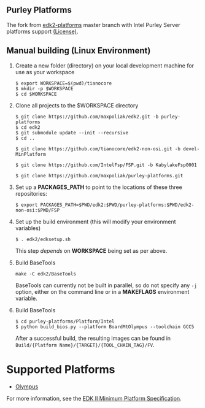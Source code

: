 ## Purley Platforms

The fork from [edk2-platforms](https://github.com/tianocore/edk2-platforms/blob/about/Readme.md)
master branch with Intel Purley Server platforms support [(License)](Info/License.txt).

## Manual building (Linux Environment)

1. Create a new folder (directory) on your local development machine
   for use as your workspace
   ```
   $ export WORKSPACE=$(pwd)/tianocore
   $ mkdir -p $WORKSPACE
   $ cd $WORKSPACE
   ```

2. Clone all projects to the $WORKSPACE directory
   ```
   $ git clone https://github.com/maxpoliak/edk2.git -b purley-platforms
   $ cd edk2
   $ git submodule update --init --recursive
   $ cd ..

   $ git clone https://github.com/tianocore/edk2-non-osi.git -b devel-MinPlatform

   $ git clone https://github.com/IntelFsp/FSP.git -b KabylakeFsp0001

   $ git clone https://github.com/maxpoliak/purley-platforms.git
   ```

3. Set up a **PACKAGES_PATH** to point to the locations of these three
   repositories:

   `$ export PACKAGES_PATH=$PWD/edk2:$PWD/purley-platforms:$PWD/edk2-non-osi:$PWD/FSP`

4. Set up the build environment (this will modify your environment variables)

   `$ . edk2/edksetup.sh`

   This step _depends_ on **WORKSPACE** being set as per above.

5. Build BaseTools

   `make -C edk2/BaseTools`

   BaseTools can currently not be built in parallel, so do not specify any `-j`
   option, either on the command line or in a **MAKEFLAGS** environment
   variable.

6. Build BaseTools

   ```
   $ cd purley-platforms/Platform/Intel
   $ python build_bios.py --platform BoardMtOlympus --toolchain GCC5
   ```

   After a successful build, the resulting images can be found in
   `Build/{Platform Name}/{TARGET}/{TOOL_CHAIN_TAG}/FV`.

# Supported Platforms

* [Olympus](Platform/Intel/PurleyOpenBoardPkg/BoardMtOlympus)

For more information, see the
[EDK II Minimum Platform Specification](https://edk2-docs.gitbooks.io/edk-ii-minimum-platform-specification).
